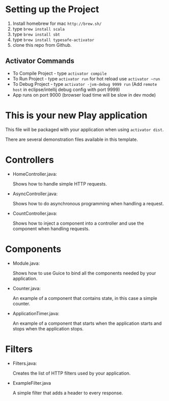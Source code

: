 Setting up the Project
======================

1. Install homebrew for mac `http://brew.sh/`
2. type `brew install scala`
3. type `brew install sbt`
2. type `brew install typesafe-activator`
3. clone this repo from Github.

Activator Commands
------------------
- To Compile Project - type `activator compile`
- To Run Project - type `activator run` for hot reload use `activator ~run`
- To Debug Project - type `activator -jvm-debug 9999 run` (Add `remote host` in eclipse/intellij debug config with port 9999)
- App runs on port 9000 (browser load time will be slow in dev mode)

This is your new Play application
=================================

This file will be packaged with your application when using `activator dist`.

There are several demonstration files available in this template.

Controllers
===========

- HomeController.java:

  Shows how to handle simple HTTP requests.

- AsyncController.java:

  Shows how to do asynchronous programming when handling a request.

- CountController.java:

  Shows how to inject a component into a controller and use the component when
  handling requests.

Components
==========

- Module.java:

  Shows how to use Guice to bind all the components needed by your application.

- Counter.java:

  An example of a component that contains state, in this case a simple counter.

- ApplicationTimer.java:

  An example of a component that starts when the application starts and stops
  when the application stops.

Filters
=======

- Filters.java:

  Creates the list of HTTP filters used by your application.

- ExampleFilter.java

  A simple filter that adds a header to every response.